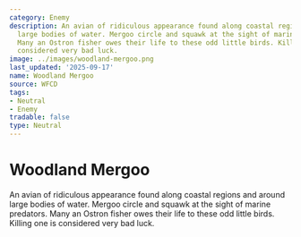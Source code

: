 ```yaml
---
category: Enemy
description: An avian of ridiculous appearance found along coastal regions and around
  large bodies of water. Mergoo circle and squawk at the sight of marine predators.
  Many an Ostron fisher owes their life to these odd little birds. Killing one is
  considered very bad luck.
image: ../images/woodland-mergoo.png
last_updated: '2025-09-17'
name: Woodland Mergoo
source: WFCD
tags:
- Neutral
- Enemy
tradable: false
type: Neutral
---
```


# Woodland Mergoo

An avian of ridiculous appearance found along coastal regions and around large bodies of water. Mergoo circle and squawk at the sight of marine predators. Many an Ostron fisher owes their life to these odd little birds. Killing one is considered very bad luck.

